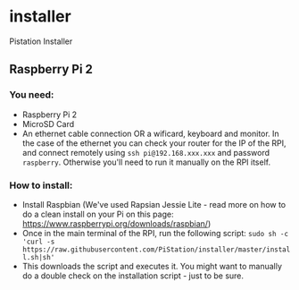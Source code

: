 # installer
Pistation Installer


## Raspberry Pi 2
### You need:
- Raspberry Pi 2
- MicroSD Card
- An ethernet cable connection OR a wificard, keyboard and monitor. In the case of the ethernet you can check your router for the IP of the RPI, and connect remotely using ``ssh pi@192.168.xxx.xxx`` and password ``raspberry``. Otherwise you'll need to run it manually on the RPI itself.

### How to install:
- Install Raspbian (We've used Rapsian Jessie Lite - read more on how to do a clean install on your Pi on this page: https://www.raspberrypi.org/downloads/raspbian/)
- Once in the main terminal of the RPI, run the following script: ``sudo sh -c 'curl -s https://raw.githubusercontent.com/PiStation/installer/master/install.sh|sh'``
- This downloads the script and executes it. You might want to manually do a double check on the installation script - just to be sure.
